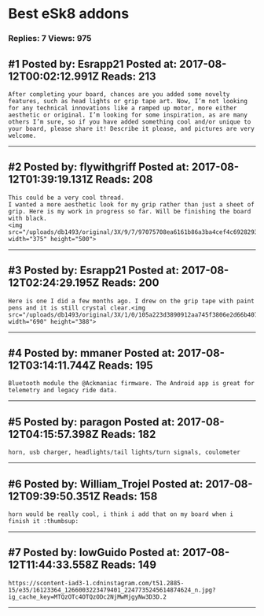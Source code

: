 # Best eSk8 addons

### Replies: 7 Views: 975

## \#1 Posted by: Esrapp21 Posted at: 2017-08-12T00:02:12.991Z Reads: 213

```
After completing your board, chances are you added some novelty features, such as head lights or grip tape art. Now, I’m not looking for any technical innovations like a ramped up motor, more either aesthetic or original. I’m looking for some inspiration, as are many others I’m sure, so if you have added something cool and/or unique to your board, please share it! Describe it please, and pictures are very welcome.
```

---
## \#2 Posted by: flywithgriff Posted at: 2017-08-12T01:39:19.131Z Reads: 208

```
This could be a very cool thread. 
I wanted a more aesthetic look for my grip rather than just a sheet of grip. Here is my work in progress so far. Will be finishing the board with black.
<img src="/uploads/db1493/original/3X/9/7/97075708ea6161b86a3ba4cef4c6928293315add.JPG" width="375" height="500">
```

---
## \#3 Posted by: Esrapp21 Posted at: 2017-08-12T02:24:29.195Z Reads: 200

```
Here is one I did a few months ago. I drew on the grip tape with paint pens and it is still crystal clear.<img src="/uploads/db1493/original/3X/1/0/105a223d3890912aa745f3806e2d66b407c72327.png" width="690" height="388">
```

---
## \#4 Posted by: mmaner Posted at: 2017-08-12T03:14:11.744Z Reads: 195

```
Bluetooth module the @Ackmaniac firmware. The Android app is great for telemetry and legacy ride data.
```

---
## \#5 Posted by: paragon Posted at: 2017-08-12T04:15:57.398Z Reads: 182

```
horn, usb charger, headlights/tail lights/turn signals, coulometer
```

---
## \#6 Posted by: William_Trojel Posted at: 2017-08-12T09:39:50.351Z Reads: 158

```
horn would be really cool, i think i add that on my board when i finish it :thumbsup:
```

---
## \#7 Posted by: lowGuido Posted at: 2017-08-12T11:44:33.558Z Reads: 149

```
https://scontent-iad3-1.cdninstagram.com/t51.2885-15/e35/16123364_1266003223479401_2247735245614874624_n.jpg?ig_cache_key=MTQzOTc4OTQzODc2NjMwMjgyNw3D3D.2
```

---
